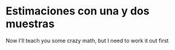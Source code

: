# Estimaciones con una y dos muestras

Now I'll teach you some crazy math, but I need to work it out first
